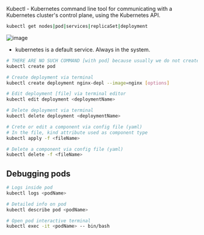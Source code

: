 Kubectl - Kubernetes command line tool for communicating with a Kubernetes cluster's control plane, using the Kubernetes API.

```bash
kubectl get nodes|pod|services|replicaSet|deployment
```
![image](https://github.com/user-attachments/assets/6c3d26d8-2152-4023-83bc-f3aa179de3e2)
- kubernetes is a default service. Always in the system.
```bash
# THERE ARE NO SUCH COMMAND [with pod] because usually we do not create pods directly
kubectl create pod
```
```bash
# Create deployment via terminal
kubectl create deployment nginx-depl --image=nginx [options]
```
```bash
# Edit deployment [file] via terminal editor
kubectl edit deployment <deploymentName>
```
```bash
# Delete deployment via terminal
kubectl delete deployment <deploymentName>
```
```bash
# Crete or edit a component via config file (yaml)
# In the file, kind attribute used as component type
kubectl apply -f <fileName>
```
```bash
# Delete a component via config file (yaml)
kubectl delete -f <fileName>
```
## Debugging pods
```bash
# Logs inside pod
kubectl logs <podName>
```
```bash
# Detailed info on pod
kubectl describe pod <podName>
```
```bash
# Open pod interactive terminal
kubectl exec -it <podName> -- bin/bash
```
